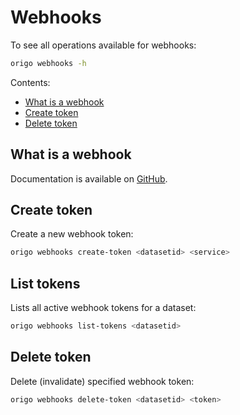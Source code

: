 # Webhooks

To see all operations available for webhooks:
```bash
origo webhooks -h
```

Contents:
* [What is a webhook](#what-is-a-webhook)
* [Create token](#create-token)
* [Delete token](#delete-token)


## What is a webhook
Documentation is available on [GitHub](https://oslokommune.github.io/dataplattform/).

## Create token

Create a new webhook token:

```bash
origo webhooks create-token <datasetid> <service>
```


## List tokens

Lists all active webhook tokens for a dataset:

```bash
origo webhooks list-tokens <datasetid>
```

## Delete token
Delete (invalidate) specified webhook token:

```bash
origo webhooks delete-token <datasetid> <token>
```
